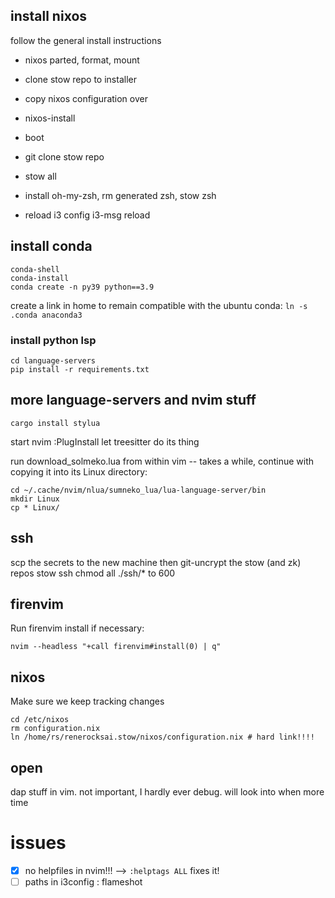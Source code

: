 ## install nixos

follow the general install instructions

- nixos parted, format, mount
- clone stow repo to installer
- copy nixos configuration over
- nixos-install

- boot
- git clone stow repo
- stow all
- install oh-my-zsh, rm generated zsh, stow zsh
- reload i3 config i3-msg reload

## install conda

```console
conda-shell
conda-install
conda create -n py39 python==3.9
```

create a link in home to remain compatible with the ubuntu conda: `ln -s .conda anaconda3`

### install python lsp

```console
cd language-servers
pip install -r requirements.txt
```

## more language-servers and nvim stuff

```console
cargo install stylua
```

start nvim
:PlugInstall
let treesitter do its thing

run download_solmeko.lua from within vim -- takes a while, continue with copying it into its Linux directory:

```console
cd ~/.cache/nvim/nlua/sumneko_lua/lua-language-server/bin
mkdir Linux
cp * Linux/
```

## ssh

scp the secrets to the new machine
then git-uncrypt the stow (and zk) repos
stow ssh
chmod all ./ssh/* to 600

## firenvim

Run firenvim install if necessary:

```console
nvim --headless "+call firenvim#install(0) | q"
```

## nixos

Make sure we keep tracking changes

```console
cd /etc/nixos
rm configuration.nix
ln /home/rs/renerocksai.stow/nixos/configuration.nix # hard link!!!!
```

## open

dap stuff in vim. not important, I hardly ever debug. will look into when more time

# issues

- [x] no helpfiles in nvim!!! --> `:helptags ALL` fixes it!
- [ ] paths in i3config : flameshot
